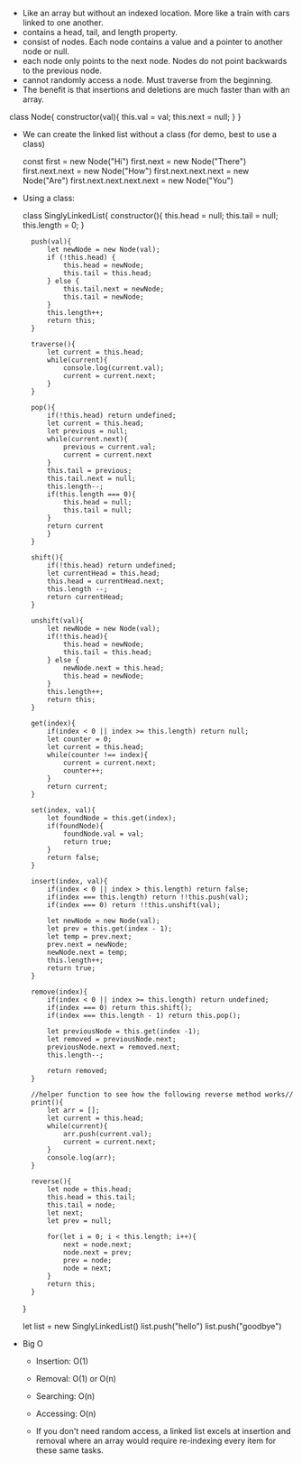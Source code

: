 - Like an array but without an indexed location. More like a train with cars linked to one another.
- contains a head, tail, and length property.
- consist of nodes. Each node contains a value and a pointer to another node or null.
- each node only points to the next node. Nodes do not point backwards to the previous node.
- cannot randomly access a node. Must traverse from the beginning.
- The benefit is that insertions and deletions are much faster than with an array.


class Node{
    constructor(val){
        this.val = val;
        this.next = null;
    }
}

- We can create the linked list without a class (for demo, best to use a class)

    const first = new Node("Hi")
    first.next = new Node("There")
    first.next.next = new Node("How")
    first.next.next.next = new Node("Are")
    first.next.next.next.next = new Node("You")

- Using a class:

    class SinglyLinkedList{
        constructor(){
            this.head = null;
            this.tail = null;
            this.length = 0;
        }

        push(val){
            let newNode = new Node(val);
            if (!this.head) {
                this.head = newNode;
                this.tail = this.head;
            } else {
                this.tail.next = newNode;
                this.tail = newNode;
            }
            this.length++;
            return this;
        }

        traverse(){
            let current = this.head;
            while(current){
                console.log(current.val);
                current = current.next;
            }
        }

        pop(){
            if(!this.head) return undefined;
            let current = this.head;
            let previous = null;
            while(current.next){
                previous = current.val;
                current = current.next
            }
            this.tail = previous;
            this.tail.next = null;
            this.length--;
            if(this.length === 0){
                this.head = null;
                this.tail = null;
            }
            return current
            }
        }

        shift(){
            if(!this.head) return undefined;
            let currentHead = this.head;
            this.head = currentHead.next;
            this.length --;
            return currentHead;
        }

        unshift(val){
            let newNode = new Node(val);
            if(!this.head){
                this.head = newNode;
                this.tail = this.head;
            } else {
                newNode.next = this.head;
                this.head = newNode;
            }
            this.length++;
            return this;
        }

        get(index){
            if(index < 0 || index >= this.length) return null;
            let counter = 0;
            let current = this.head;
            while(counter !== index){
                current = current.next;
                counter++;
            }
            return current;
        }

        set(index, val){
            let foundNode = this.get(index);
            if(foundNode){
                foundNode.val = val;
                return true;
            }
            return false; 
        }

        insert(index, val){
            if(index < 0 || index > this.length) return false;
            if(index === this.length) return !!this.push(val);
            if(index === 0) return !!this.unshift(val);
            
            let newNode = new Node(val);
            let prev = this.get(index - 1);
            let temp = prev.next;
            prev.next = newNode;
            newNode.next = temp;
            this.length++;
            return true;
        }

        remove(index){
            if(index < 0 || index >= this.length) return undefined;
            if(index === 0) return this.shift();
            if(index === this.length - 1) return this.pop();

            let previousNode = this.get(index -1);
            let removed = previousNode.next;
            previousNode.next = removed.next;
            this.length--;

            return removed;
        }

        //helper function to see how the following reverse method works//
        print(){
            let arr = [];
            let current = this.head;
            while(current){
                arr.push(current.val);
                current = current.next;
            }
            console.log(arr);
        }

        reverse(){
            let node = this.head;
            this.head = this.tail;
            this.tail = node;
            let next;
            let prev = null;
            
            for(let i = 0; i < this.length; i++){
                next = node.next;
                node.next = prev;
                prev = node;
                node = next;
            }
            return this;
        }

    }



    let list = new SinglyLinkedList()
    list.push("hello")
    list.push("goodbye")
    


- Big O
    - Insertion: O(1)
    - Removal: O(1) or O(n)
    - Searching: O(n)
    - Accessing: O(n)

    - If you don't need random access, a linked list excels at insertion and removal where an array would require re-indexing every item for these same tasks.  
